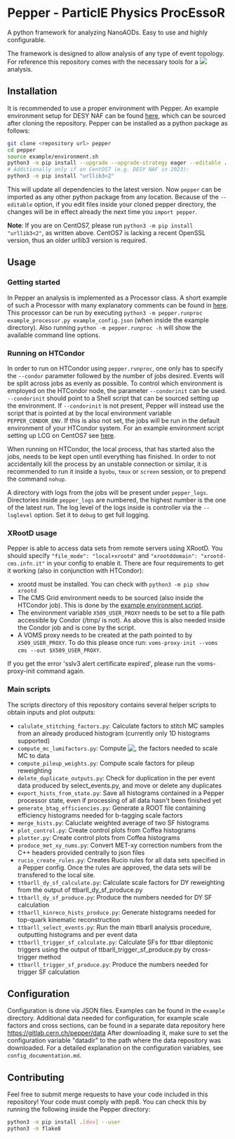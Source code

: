 # Pepper - ParticlE Physics ProcEssoR
A python framework for analyzing NanoAODs. Easy to use and highly configurable.

The framework is designed to allow analysis of any type of event topology. For reference this repository comes with the necessary tools for a <img src="https://latex.codecogs.com/gif.latex?\mathrm{t\bar{t}}\rightarrow\mathrm{b\bar{b}}\mathrm{ll\nu\nu}" /> analysis.



## Installation
It is recommended to use a proper environment with Pepper. An example environment setup for DESY NAF can be found [here](example/environment.sh), which can be sourced after cloning the repository.
Pepper can be installed as a python package as follows:
```sh
git clone <repository url> pepper
cd pepper
source example/environment.sh
python3 -m pip install --upgrade --upgrade-strategy eager --editable .
# Additionally only if on CentOS7 (e.g. DESY NAF in 2023):
python3 -m pip install "urllib3<2"
```
This will update all dependencies to the latest version. Now `pepper` can be imported as any other python package from any location. Because of the `--editable` option, if you edit files inside your cloned pepper directory, the changes will be in effect already the next time you `import pepper`.

__Note__: If you are on CentOS7, please run `python3 -m pip install "urllib3<2"`, as written above. CentOS7 is lacking a recent OpenSSL version, thus an older urllib3 version is required.



## Usage

### Getting started

In Pepper an analysis is implemented as a Processor class. A short example of such a Processor with many explanatory comments can be found in [here](example/example_processor.py). This processor can be run by executing `python3 -m pepper.runproc example_processor.py example_config.json` (when inside the example directory). Also running `python -m pepper.runproc -h` will show the available command line options.

### Running on HTCondor
In order to run on HTCondor using `pepper.runproc`, one only has to specify the `--condor` parameter followed by the number of jobs desired. Events will be split across jobs as evenly as possible.
To control which environment is employed on the HTCondor node, the parameter `--condorinit` can be used. `--condorinit` should point to a Shell script that can be sourced setting up the environment. If `--condorinit` is not present, Pepper will instead use the script that is pointed at by the local environment variable `PEPPER_CONDOR_ENV`. If this is also not set, the jobs will be run in the default environment of your HTCondor system. For an example environment script setting up LCG on CentOS7 see [here](example/environment.sh).

When running on HTCondor, the local process, that has started also the jobs, needs to be kept open until everything has finished. In order to not accidentally kill the process by an unstable connection or similar, it is recommended to run it inside a `byobu`, `tmux` or `screen` session, or to prepend the command `nohup`.

A directory with logs from the jobs will be present under `pepper_logs`. Directories inside `pepper_logs` are numbered, the highest number is the one of the latest run. The log level of the logs inside is controller via the `--loglevel` option. Set it to `debug` to get full logging.

### XRootD usage
Pepper is able to access data sets from remote servers using XRootD. You should specify `"file_mode": "local+xrootd"` and `"xrootddomain": "xrootd-cms.infn.it"` in your config to enable it. There are four requirements to get it working (also in conjunction with HTCondor):
 - xrootd must be installed. You can check with `python3 -m pip show xrootd`
 - The CMS Grid environment needs to be sourced (also inside the HTCondor job). This is done by the [example environment script](example/environment.sh).
 - The environment variable `X509_USER_PROXY` needs to be set to a file path accessible by Condor (/tmp/ is not). As above this is also needed inside the Condor job and is cone by the script.
 - A VOMS proxy needs to be created at the path pointed to by `X509_USER_PROXY`. To do this please once run: `voms-proxy-init --voms cms --out $X509_USER_PROXY`.

If you get the error 'sslv3 alert certificate expired', please run the voms-proxy-init command again.

### Main scripts
The scripts directory of this repository contains several helper scripts to obtain inputs and plot outputs:

 - `calulate_stitching_factors.py`: Calculate factors to stitch MC samples from an already produced histogram (currently only 1D histograms supported)
 - `compute_mc_lumifactors.py`: Compute <img align="top" src="https://latex.codecogs.com/gif.latex?{\cal L}\sigma/\sum w_{\mathrm{gen}}" />, the factors needed to scale MC to data
 - `compute_pileup_weights.py`: Compute scale factors for pileup reweighting
 - `delete_duplicate_outputs.py`: Check for duplication in the per event data produced by select_events.py, and move or delete any duplicates
 - `export_hists_from_state.py`: Save all histograms contained in a Pepper processor state, even if processing of all data hasn't been finished yet
 - `generate_btag_efficiencies.py`: Generate a ROOT file containing efficiency histograms needed for b-tagging scale factors
 - `merge_hists.py`: Caluclate weighted average of two SF histograms
 - `plot_control.py`: Create control plots from Coffea histograms
 - `plotter.py`: Create control plots from Coffea histograms
 - `produce_met_xy_nums.py`: Convert MET-xy correction numbers from the C++ headers provided centrally to json files
 - `rucio_create_rules.py`: Creates Rucio rules for all data sets specified in a Pepper config. Once the rules are approved, the data sets will be transfered to the local site.
 - `ttbarll_dy_sf_calculate.py`: Calculate scale factors for DY reweighting from the output of ttbarll_dy_sf_produce.py
 - `ttbarll_dy_sf_produce.py`: Produce the numbers needed for DY SF calculation
 - `ttbarll_kinreco_hists_produce.py`: Generate histograms needed for top-quark kinematic reconstruction
 - `ttbarll_select_events.py`: Run the main ttbarll analysis procedure, outputting histograms and per event data
 - `ttbarll_trigger_sf_calculate.py`: Calculate SFs for ttbar dileptonic triggers using the output of ttbarll_trigger_sf_produce.py by cross-trigger method
 - `ttbarll_trigger_sf_produce.py`: Produce the numbers needed for trigger SF calculation



## Configuration
Configuration is done via JSON files. Examples can be found in the `example` directory. Additional data needed for configuration, for example scale factors and cross sections, can be found in a separate data repository here https://gitlab.cern.ch/pepper/data
After downloading it, make sure to set the configuration variable "datadir" to the path where the data repository was downloaded.
For a detailed explanation on the configuration variables, see `config_documentation.md`.



## Contributing
Feel free to submit merge requests to have your code included in this repository! Your code must comply with pep8. You can check this by running the following inside the Pepper directory:
```sh
python3 -m pip install .[dev] --user
python3 -m flake8
```
